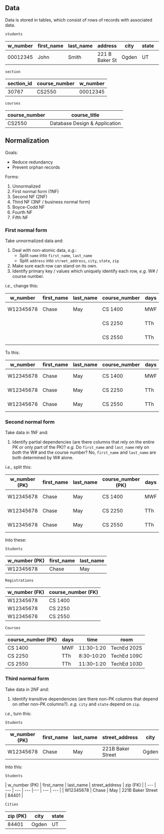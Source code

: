 ## Data

Data is stored in tables, which consist of rows of records with associated data.

`students`

| w_number | first_name | last_name | address | city | state | zip |
| --- | --- | --- | --- | --- | --- | -- |
| 00012345 | John | Smith | 221 B Baker St | Ogden | UT | 84404 |

`section`

| section_id | course_number | w_number |
| --- | --- | -- |
| 30767 | CS2550 | 00012345 |

`courses`

| course_number | course_title |
| --- | --- |
| CS2550 | Database Design & Application |

## Normalization

Goals:

- Reduce redundancy
- Prevent orphan records

Forms:

1. Unnormalized
1. First normal form (1NF)
1. Second NF (2NF)
1. Third NF (3NF / business normal form)
1. Boyce-Codd NF
1. Fourth NF
1. Fifth NF

### First normal form

Take unnormalized data and:

1. Deal with non-atomic data, *e.g.*:
    - Split `name` into `first_name`, `last_name`
    - Split `address` into `street_address`, `city`, `state`, `zip`
1. Make sure each row can stand on its own.
1. Identify primary key / values which uniquely identify each row, *e.g.* W# / course number.

*i.e.*, change this:

| w_number | first_name | last_name | course_number | days | time | room |
| --- | --- | --- | --- | --- | --- | --- |
| W12345678 | Chase | May | CS 1400 | MWF | 11:30–1:20 | TechEd 202S |
|  |  |  | CS 2250 | TTh | 8:30–10:20 | TechEd 109C |
|  |  |  | CS 2550 | TTh | 11:30–1:20 | TechEd 103D |

To this:

| w_number | first_name | last_name | course_number | days | time | room |
| --- | --- | --- | --- | --- | --- | --- |
| W12345678 | Chase | May | CS 1400 | MWF | 11:30–1:20 | TechEd 202S |
| W12345678 | Chase | May | CS 2250 | TTh | 8:30–10:20 | TechEd 109C |
| W12345678 | Chase | May | CS 2550 | TTh | 11:30–1:20 | TechEd 103D |

### Second normal form

Take data in 1NF and:

1. Identify partial dependencies (are there columns that rely on the entire PK
or only part of the PK)? *e.g.* Do `first_name` and `last_name` rely on *both*
the W# and the course number? No, `first_name` and `last_name` are both
determined by W# alone.

*i.e.*, split this:

| w_number (PK) | first_name | last_name | course_number (PK) | days | time | room |
| --- | --- | --- | --- | --- | --- | --- |
| W12345678 | Chase | May | CS 1400 | MWF | 11:30–1:20 | TechEd 202S |
| W12345678 | Chase | May | CS 2250 | TTh | 8:30–10:20 | TechEd 109C |
| W12345678 | Chase | May | CS 2550 | TTh | 11:30–1:20 | TechEd 103D |

Into these:

`Students`

| w_number (PK) | first_name | last_name |
| --- | --- | --- |
| W12345678 | Chase | May |

`Registrations`

| w_number (FK) | course_number (FK) |
| --- | --- |
| W12345678 | CS 1400 |
| W12345678 | CS 2250 |
| W12345678 | CS 2550 |

`Courses`

| course_number (PK) | days | time | room |
| --- | --- | --- | --- |
| CS 1400 | MWF | 11:30–1:20 | TechEd 202S |
| CS 2250 | TTh | 8:30–10:20 | TechEd 109C |
| CS 2550 | TTh | 11:30–1:20 | TechEd 103D |

### Third normal form

Take data in 2NF and:

1. Identify transitive dependencies (are there non-PK columns that depend on
other non-PK columns?). *e.g.* `city` and `state` depend on `zip`.

*i.e.*, turn this:

`Students`

| w_number (PK) | first_name | last_name | street_address | city | state | zip |
| --- | --- | --- | --- |--- | --- | --- |
| W12345678 | Chase | May | 221B Baker Street | Ogden | UT | 84401 |

Into this:

`Students`

| w_number (PK) | first_name | last_name | street_address | zip (FK) |
| --- | --- | --- | --- |--- | --- | --- |
| W12345678 | Chase | May | 221B Baker Street | 84401 |

`Cities`

| zip (PK) | city | state |
| --- | --- | --- |
| 84401 | Ogden | UT |
